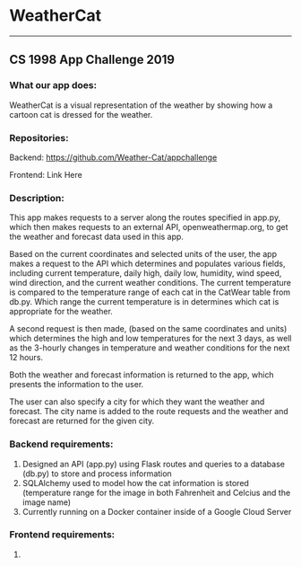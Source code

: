 # WeatherCat
---
## CS 1998 App Challenge 2019

### What our app does:
<p>WeatherCat is a visual representation of the weather by showing how a cartoon
cat is dressed for the weather.</p>

### Repositories:
<p>Backend: <a href="https://github.com/Weather-Cat/appchallenge">
https://github.com/Weather-Cat/appchallenge
</a></p>
<p>Frontend: Link Here</p>

### Description:
<p>
This app makes requests to a server along the routes specified in app.py, which
then makes requests to an external API, openweathermap.org, to get the weather
and forecast data used in this app.
</p>
<p>
Based on the current coordinates and selected units of the user, the app makes a
request to the API which determines and populates various fields, including current
temperature, daily high, daily low, humidity, wind speed, wind direction, and the current
weather conditions. The current temperature is compared to the temperature range
of each cat in the CatWear table from db.py. Which range the current temperature
is in determines which cat is appropriate for the weather.
</p>
<p>
A second request is then made, (based on the same coordinates and units) which
determines the high and low temperatures for the next 3 days, as well as the 3-hourly
changes in temperature and weather conditions for the next 12 hours.
</p>
<p>
Both the weather and forecast information is returned to the app, which presents
the information to the user.
</p>
<p>
The user can also specify a city for which they want the weather and forecast.
The city name is added to the route requests and the weather and forecast are
returned for the given city.
</p>

### Backend requirements:
<ol>
<li>Designed an API (app.py) using Flask routes and queries to a database (db.py)
to store and process information</li>
<li>SQLAlchemy used to model how the cat information is stored (temperature range
for the image in both Fahrenheit and Celcius and the image name)</li>
<li>Currently running on a Docker container inside of a Google Cloud Server</li>
</ol>

### Frontend requirements:
<ol>
<li></li>
</ol>
